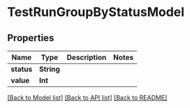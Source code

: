 # TestRunGroupByStatusModel

## Properties
Name | Type | Description | Notes
------------ | ------------- | ------------- | -------------
**status** | **String** |  | 
**value** | **Int** |  | 

[[Back to Model list]](../README.md#documentation-for-models) [[Back to API list]](../README.md#documentation-for-api-endpoints) [[Back to README]](../README.md)


